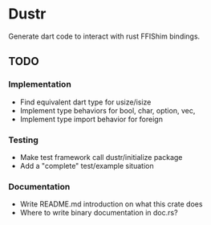 # Dustr

Generate dart code to interact with rust FFIShim bindings.

## TODO

### Implementation

 - Find equivalent dart type for usize/isize
 - Implement type behaviors for bool, char, option, vec, 
 - Implement type import behavior for foreign

### Testing

 - Make test framework call dustr/initialize package
 - Add a "complete" test/example situation

### Documentation

 - Write README.md introduction on what this crate does
 - Where to write binary documentation in doc.rs?
